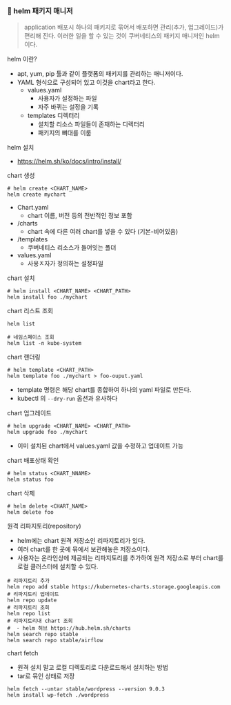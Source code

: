 ### :ship: helm 패키지 매니저

> application 배포시 하나의 패키지로 묶어서 배포하면 관리(추가, 업그레이드)가 편리해 진다.
> 이러한 일을 할 수 있는 것이 쿠버네티스의 패키지 매니저인 helm 이다.

helm 이란?

- apt, yum, pip 툴과 같이 플랫폼의 패키지를 관리하는 매니저이다.
- YAML 형식으로 구성되어 있고 이것을 chart라고 한다.
  - values.yaml
    - 사용자가 설정하는 파일
    - 자주 바뀌는 설정을 기록
  - templates 디렉터리
    - 설치할 리소스 파일들이 존재하는 디렉터리
    - 패키지의 뼈대를 이룸

helm 설치

- https://helm.sh/ko/docs/intro/install/

chart 생성

```shell
# helm create <CHART_NAME>
helm create mychart
```

- Chart.yaml
  - chart 이름, 버전 등의 전반적인 정보 포함
- /charts
  - chart 속에 다른 여러 chart를 넣을 수 있다 (기본-비어있음)
- /templates
  - 쿠버네티스 리소스가 들어잇는 폴더
- values.yaml
  - 사용ㅈ자가 정의하는 설정파일

chart 설치

```shell
# helm install <CHART_NAME> <CHART_PATH>
helm install foo ./mychart
```

chart 리스트 조회

```shell
helm list

# 네임스페이스 조회
helm list -n kube-system
```

chart 랜더링

```shell
# helm template <CHART_PATH>
helm template foo ./mychart > foo-ouput.yaml
```

- template 명령은 해당 chart를 종합하여 하나의 yaml 파일로 만든다.
- kubectl 의 `--dry-run` 옵션과 유사하다

chart 업그레이드

```shell
# helm upgrade <CHART_NAME> <CHART_PATH>
helm upgrade foo ./mychart
```

- 이미 설치된 chart에서 values.yaml 값을 수정하고 업데이트 가능

chart 배포상태 확인

```shell
# helm status <CHART_NNAME>
helm status foo
```

chart 삭제

```shell
# helm delete <CHART_NAME>
helm delete foo
```

원격 리파지토리(repository)

- helm에는 chart 원격 저장소인 리파지토리가 있다.
- 여러 chart를 한 곳에 묶에서 보관해놓은 저장소이다.
- 사용자는 온라인상에 제공되는 리파지토리를 추가하여 원격 저장소로 부터 chart를 로컬 클러스터에 설치할 수 있다.

```shell
# 리파지토리 추가
helm repo add stable https://kubernetes-charts.storage.googleapis.com
# 리파지토리 업데이트
helm repo update
# 리파지토리 조회
helm repo list
# 리파지토리내 chart 조회
#  - helm 허브 https://hub.helm.sh/charts
helm search repo stable
helm search repo stable/airflow
```

chart fetch

- 원격 설치 말고 로컬 디렉토리로 다운로드해서 설치하는 방법
- tar로 묶인 상태로 저장

```shell
helm fetch --untar stable/wordpress --version 9.0.3
helm install wp-fetch ./wordpress
```

